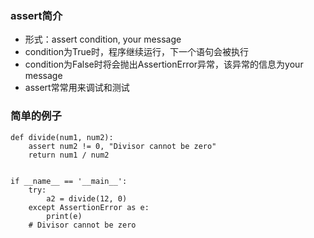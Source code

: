### assert简介
- 形式：assert condition, your message
- condition为True时，程序继续运行，下一个语句会被执行
- condition为False时将会抛出AssertionError异常，该异常的信息为your message
- assert常常用来调试和测试

### 简单的例子
```
def divide(num1, num2):
    assert num2 != 0, "Divisor cannot be zero"
    return num1 / num2


if __name__ == '__main__':
    try:
        a2 = divide(12, 0)
    except AssertionError as e:
        print(e)
    # Divisor cannot be zero

```